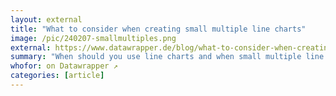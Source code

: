 ```yaml
---
layout: external
title: "What to consider when creating small multiple line charts"
image: /pic/240207-smallmultiples.png
external: https://www.datawrapper.de/blog/what-to-consider-when-creating-small-multiple-line-charts
summary: "When should you use line charts and when small multiple line charts?"
whofor: on Datawrapper ↗
categories: [article]
---
```

